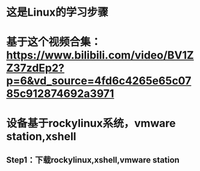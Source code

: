 # 这是Linux的学习步骤
# 基于这个视频合集：https://www.bilibili.com/video/BV1ZZ37zdEp2?p=6&vd_source=4fd6c4265e65c0785c912874692a3971
# 设备基于rockylinux系统，vmware station,xshell
## Step1：下载rockylinux,xshell,vmware station
## 
